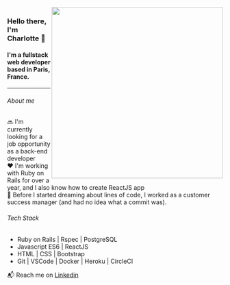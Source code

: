
<img align="right" width="400"  src="https://media.giphy.com/media/wpoLqr5FT1sY0/giphy.gif">

### Hello there, I'm Charlotte 👋
#### I'm a fullstack web developer based in Paris, France.

---

###### About me
:soon: I'm currently looking for a job opportunity as a back-end developer  
:heart: I'm working with Ruby on Rails for over a year, and I also know how to create ReactJS app  
:office: Before I started dreaming about lines of code, I worked as a customer success manager (and had no idea what a commit was).  

###### Tech Stack
+ Ruby on Rails | Rspec | PostgreSQL
+ Javascript ES6 | ReactJS
+ HTML | CSS | Bootstrap
+ Git | VSCode | Docker | Heroku | CircleCI

 :mailbox_with_mail: Reach me on <a href="https://www.linkedin.com/in/charlottefavier/">Linkedin</a>
